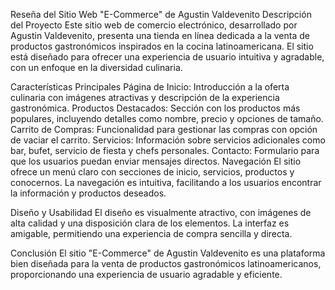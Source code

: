 Reseña del Sitio Web "E-Commerce" de Agustin Valdevenito
Descripción del Proyecto
Este sitio web de comercio electrónico, desarrollado por Agustin Valdevenito, presenta una tienda en línea dedicada a la venta de productos gastronómicos inspirados en la cocina latinoamericana. El sitio está diseñado para ofrecer una experiencia de usuario intuitiva y agradable, con un enfoque en la diversidad culinaria.

Características Principales
Página de Inicio: Introducción a la oferta culinaria con imágenes atractivas y descripción de la experiencia gastronómica.
Productos Destacados: Sección con los productos más populares, incluyendo detalles como nombre, precio y opciones de tamaño.
Carrito de Compras: Funcionalidad para gestionar las compras con opción de vaciar el carrito.
Servicios: Información sobre servicios adicionales como bar, bufet, servicio de fiesta y chefs personales.
Contacto: Formulario para que los usuarios puedan enviar mensajes directos.
Navegación
El sitio ofrece un menú claro con secciones de inicio, servicios, productos y conocernos. La navegación es intuitiva, facilitando a los usuarios encontrar la información y productos deseados.

Diseño y Usabilidad
El diseño es visualmente atractivo, con imágenes de alta calidad y una disposición clara de los elementos. La interfaz es amigable, permitiendo una experiencia de compra sencilla y directa.

Conclusión
El sitio "E-Commerce" de Agustin Valdevenito es una plataforma bien diseñada para la venta de productos gastronómicos latinoamericanos, proporcionando una experiencia de usuario agradable y eficiente.
